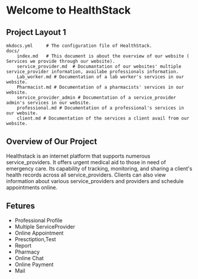 # Welcome to HealthStack

## Project Layout 1

    mkdocs.yml     # The configuration file of HealthStack.
    docs/
        index.md   # This document is about the overview of our website ( Services we provide through our website).
        service_provider.md  # Documantation of our websites' multiple service_provider information, availabe professionals information.
        Lab_worker.md # Documentation of a lab worker's services in our website.
        Pharmacist.md # Documentation of a pharmacists' services in our website.
        service_provider_admin # Documentation of a service_provider admin's services in our website.
        professional.md # Documentation of a professional's services in our website.
        client.md # Documentation of the services a client avail from our website.

## Overview of Our Project

Healthstack is an internet platform that supports numerous service_providers. It offers urgent medical aid to those in need of emergency care. Its capability of tracking, monitoring, and sharing a client's health records across all service_providers. Clients can also view information about various service_providers and providers and schedule appointments online.

## Fetures

- Professional Profile
- Multiple ServiceProvider
- Online Appointment
- Presctiption,Test
- Report
- Pharmacy
- Online Chat
- Online Payment
- Mail

